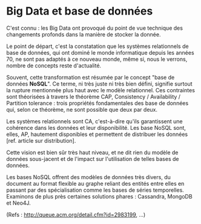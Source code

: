 # Big Data et base de données

C'est connu : les Big Data ont provoqué du point de vue technique des changements profonds dans la manière de stocker la donnée.

Le point de départ, c'est la constatation que les systèmes relationnels de base de données, qui ont dominé le monde informatique depuis les années 70, ne sont pas adaptés à ce nouveau monde, même si, nous le verrons, nombre de concepts reste d'actualité.

Souvent, cette transformation est résumée par le concept "base de données **NoSQL**". Ce terme, ni très juste ni très bien défini, signifie surtout la rupture mentionnée plus haut avec le modèle relationnel. Ces contraintes sont théorisées à travers le théorème CAP, Consistency / Availability / Partition tolerance : trois propriétés fondamentales des base de données qui, selon ce théorème, ne sont possible que deux par deux.

Les systèmes relationnels sont CA, c'est-à-dire qu'ils garantissent une cohérence dans les données et leur disponibilité. Les base NoSQL sont, elles, AP, hautement disponibles et permettent de distribuer les données [ref. article sur distribution].

Cette vision est bien sûr très haut niveau, et ne dit rien du modèle de données sous-jacent et de l'impact sur l'utilisation de telles bases de données.

Les bases NoSQL offrent des modèles de données très divers, du document au format flexible au graphe reliant des entités entre elles en passant par des spécialisation comme les bases de séries temporelles. Examinons de plus près certaines solutions phares : Cassandra, MongoDB et Neo4J.

(Refs : http://queue.acm.org/detail.cfm?id=2983199, ...)

